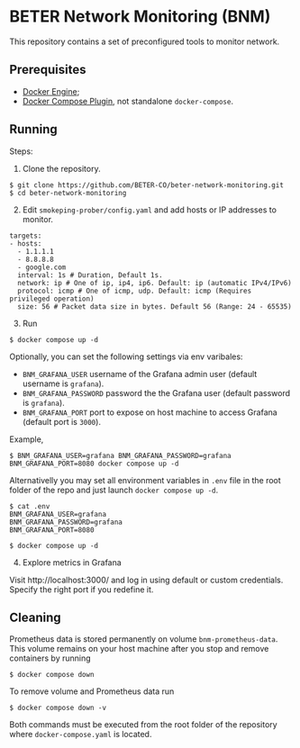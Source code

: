 # BETER Network Monitoring (BNM)

This repository contains a set of preconfigured tools to monitor network.

## Prerequisites

- [Docker Engine](https://docs.docker.com/engine/install/);
- [Docker Compose Plugin](https://docs.docker.com/compose/install/), not standalone `docker-compose`.

## Running

Steps:

1. Clone the repository.

```shell
$ git clone https://github.com/BETER-CO/beter-network-monitoring.git
$ cd beter-network-monitoring
```

2. Edit `smokeping-prober/config.yaml` and add hosts or IP addresses to monitor.

```shell
targets:
- hosts:
  - 1.1.1.1
  - 8.8.8.8
  - google.com
  interval: 1s # Duration, Default 1s.
  network: ip # One of ip, ip4, ip6. Default: ip (automatic IPv4/IPv6)
  protocol: icmp # One of icmp, udp. Default: icmp (Requires privileged operation)
  size: 56 # Packet data size in bytes. Default 56 (Range: 24 - 65535)
```

3. Run

```shell
$ docker compose up -d
```

Optionally, you can set the following settings via env varibales:
* `BNM_GRAFANA_USER` username of the Grafana admin user (default username is `grafana`).
* `BNM_GRAFANA_PASSWORD` password the the Grafana user (default password is `grafana`).
* `BNM_GRAFANA_PORT` port to expose on host machine to access Grafana (default port is `3000`).

Example,

```shell
$ BNM_GRAFANA_USER=grafana BNM_GRAFANA_PASSWORD=grafana BNM_GRAFANA_PORT=8080 docker compose up -d
```

Alternativelly you may set all environment variables in `.env` file in the root folder of the repo and just launch `docker compose up -d`.

```shell
$ cat .env
BNM_GRAFANA_USER=grafana
BNM_GRAFANA_PASSWORD=grafana
BNM_GRAFANA_PORT=8080

$ docker compose up -d
```

4. Explore metrics in Grafana

Visit http://localhost:3000/ and log in using default or custom credentials. Specify the right port if you redefine it.

## Cleaning

Prometheus data is stored permanently on volume `bnm-prometheus-data`. This volume remains on your host machine after you stop and remove containers by running

```shell
$ docker compose down
```

To remove volume and Prometheus data run

```shell
$ docker compose down -v
```

Both commands must be executed from the root folder of the repository where `docker-compose.yaml` is located.


